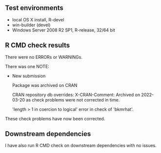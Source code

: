 ## Test environments
* local OS X install, R-devel
* win-builder (devel)
* Windows Server 2008 R2 SP1, R-release, 32/64 bit

## R CMD check results
There were no ERRORs or WARNINGs.

There was one NOTE:

* New submission

  Package was archived on CRAN

  CRAN repository db overrides:
    X-CRAN-Comment: Archived on 2022-03-20 as check problems were not
      corrected in time.

  'length > 1 in coercion to logical' error in check of 'bkmrhat'.

These check problems have now been corrected.  

## Downstream dependencies
I have also run R CMD check on downstream dependencies with no issues.
